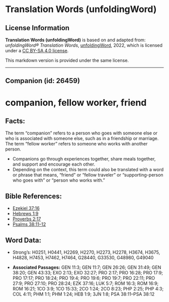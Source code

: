 # Translation Words (unfoldingWord)

## License Information

**Translation Words (unfoldingWord)** is based on and adapted from: _unfoldingWord® Translation Words_, [unfoldingWord](https://unfoldingword.org/utw), 2022, which is licensed under a [CC BY-SA 4.0 license](https://creativecommons.org/licenses/by-sa/4.0/legalcode.en).

This markdown version is provided under the same license.



--------------------------------

## Companion (id: 26459)

companion, fellow worker, friend
================================

Facts:
------

The term “companion” refers to a person who goes with someone else or who is associated with someone else, such as in a friendship or marriage. The term “fellow worker” refers to someone who works with another person.

* Companions go through experiences together, share meals together, and support and encourage each other.
* Depending on the context, this term could also be translated with a word or phrase that means, “friend” or “fellow traveler” or “supporting\-person who goes with” or “person who works with.”

Bible References:
-----------------

* [Ezekiel 37:16](https://ref.ly/Ezek37:16)
* [Hebrews 1:9](https://ref.ly/Heb1:9)
* [Proverbs 2:17](https://ref.ly/Prov2:17)
* [Psalms 38:11–12](https://ref.ly/Ps38:11-Ps38:12)

Word Data:
----------

* Strong’s: H0251, H0441, H2269, H2270, H2273, H2278, H3674, H3675, H4828, H7453, H7462, H7464, G28440, G33530, G48980, G49040

* **Associated Passages:** GEN 11:3; GEN 11:7; GEN 26:26; GEN 31:49; GEN 38:20; GEN 43:33; EXO 2:13; EXO 32:27; PRO 2:17; PRO 16:28; PRO 17:9; PRO 17:17; PRO 18:24; PRO 19:4; PRO 19:6; PRO 19:7; PRO 22:11; PRO 27:9; PRO 27:10; PRO 28:24; EZK 37:16; LUK 5:7; ROM 16:3; ROM 16:9; ROM 16:21; 1CO 3:9; 1CO 15:33; 2CO 1:24; 2CO 8:23; PHP 2:25; PHP 4:3; COL 4:11; PHM 1:1; PHM 1:24; HEB 1:9; 3JN 1:8; PSA 38:11–PSA 38:12

